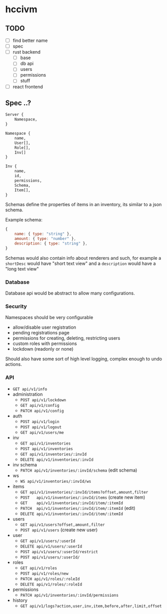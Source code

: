 # hccivm

## TODO

- [ ] find better name
- [ ] spec
- [ ] rust backend
  - [ ] base
  - [ ] db api
  - [ ] users
  - [ ] permissions
  - [ ] stuff
- [ ] react frontend

## Spec ..?

```md
Server {
    Namespace,
}

Namespace {
    name,
    User[],
    Role[],
    Inv[]
}

Inv {
    name,
    id,
    permissions,
    Schema,
    Item[],
}
```

Schemas define the properties of items in an inventory, its similar to a json schema.

Example schema:

```js
{
    name: { type: "string" },
    amount: { type: "number" },
    description: { type: "string" },
}
```

Schemas would also contain info about renderers and such, for example a `shortDesc` would have "short text view" and a `description` would have a "long text view"

### Database

Database api would be abstract to allow many configurations.

### Security

Namespaces should be very configurable

- allow/disable user registration
- pending registrations page
- permissions for creating, deleting, restricting users
- custom roles with permissions
- lockdown (readonly or none)

Should also have some sort of high level logging, complex enough to undo actions.

### API

- `GET api/v1/info`
- administration
  - `POST api/v1/lockdown`
  - `GET api/v1/config`
  - `PATCH api/v1/config`
- auth
  - `POST api/v1/login`
  - `POST api/v1/logout`
  - `GET api/v1/users/me`
- inv
  - `GET api/v1/inventories`
  - `POST api/v1/inventories`
  - `GET api/v1/inventories/:invId`
  - `DELETE api/v1/inventories/:invId`
- inv schema
  - `PATCH api/v1/inventories/:invId/schema` (edit schema)
- ws
  - `WS api/v1/inventories/:invId/ws`
- items
  - `GET api/v1/inventories/:invId/items?offset,amount,filter`
  - `POST   api/v1/inventories/:invId/items` (create new item)
  - `GET    api/v1/inventories/:invId/item/:itemId`
  - `PATCH  api/v1/inventories/:invId/item/:itemId` (edit)
  - `DELETE api/v1/inventories/:invId/item/:itemId`
- users
  - `GET api/v1/users?offset,amount,filter`
  - `POST api/v1/users` (create new user)
- user
  - `GET api/v1/users/:userId`
  - `DELETE api/v1/users/:userId`
  - `POST api/v1/users/:userId/restrict`
  - `POST api/v1/users/:userId/`
- roles
  - `GET api/v1/roles`
  - `POST api/v1/roles/new`
  - `PATCH api/v1/roles/:roleId`
  - `DELETE api/v1/roles/:roleId`
- permissions
  - `PATCH api/v1/inventories/:invId/permissions`
- history
  - `GET api/v1/logs?action,user,inv,item,before,after,limit,offset`
